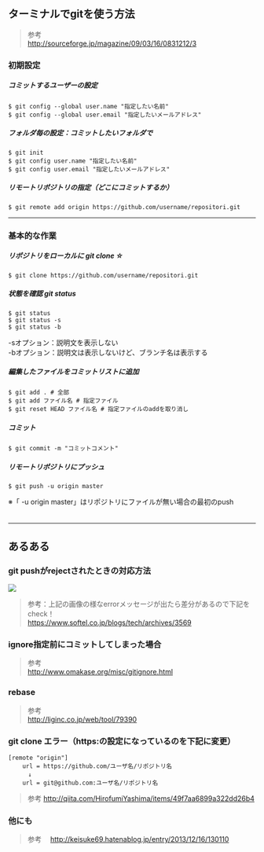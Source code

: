 
## ターミナルでgitを使う方法
> 参考  
http://sourceforge.jp/magazine/09/03/16/0831212/3  


### 初期設定

##### コミットするユーザーの設定
```
$ git config --global user.name "指定したい名前"
$ git config --global user.email "指定したいメールアドレス"
```

##### フォルダ毎の設定：コミットしたいフォルダで  
```
$ git init
$ git config user.name "指定したい名前"
$ git config user.email "指定したいメールアドレス"
```

##### リモートリポジトリの指定（どこにコミットするか）
```
$ git remote add origin https://github.com/username/repositori.git
```

- - -

### 基本的な作業

##### リポジトリをローカルに git clone ☆
```
$ git clone https://github.com/username/repositori.git
```

##### 状態を確認 git status
```
$ git status
$ git status -s
$ git status -b
```
-sオプション：説明文を表示しない  
-bオプション：説明文は表示しないけど、ブランチ名は表示する  


##### 編集したファイルをコミットリストに追加
```
$ git add . # 全部
$ git add ファイル名 # 指定ファイル
$ git reset HEAD ファイル名 # 指定ファイルのaddを取り消し
```


##### コミット
```
$ git commit -m "コミットコメント"
```


##### リモートリポジトリにプッシュ
```
$ git push -u origin master
```
※「 -u origin master」はリポジトリにファイルが無い場合の最初のpush  
　  
- - -

## あるある

### git pushがrejectされたときの対応方法

![](http://i.gyazo.com/e7576c2403a18becb2665ecb6bca21c8.png)

> 参考：上記の画像の様なerrorメッセージが出たら差分があるので下記をcheck！  
https://www.softel.co.jp/blogs/tech/archives/3569  

### ignore指定前にコミットしてしまった場合 
> 参考  
http://www.omakase.org/misc/gitignore.html

### rebase
> 参考  
http://liginc.co.jp/web/tool/79390  

### git clone エラー（https:の設定になっているのを下記に変更）
```
[remote "origin"]
	url = https://github.com/ユーザ名/リポジトリ名
	　↓
	url = git@github.com:ユーザ名/リポジトリ名
```
> 参考
http://qiita.com/HirofumiYashima/items/49f7aa6899a322dd26b4

### 他にも
> 参考　
http://keisuke69.hatenablog.jp/entry/2013/12/16/130110  




